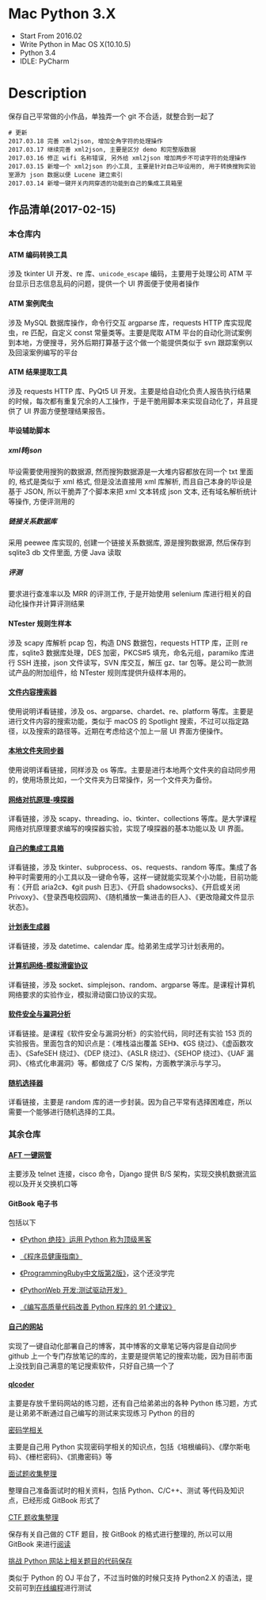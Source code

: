 # Mac Python 3.X
* Start From 2016.02
* Write Python in Mac OS X(10.10.5)
* Python 3.4
* IDLE: PyCharm

# Description
保存自己平常做的小作品，单独弄一个 git 不合适，就整合到一起了

```shell
# 更新
2017.03.18 完善 xml2json, 增加全角字符的处理操作
2017.03.17 继续完善 xml2json, 主要是区分 demo 和完整版数据
2017.03.16 修正 wifi 名称错误, 另外给 xml2json 增加两步不可读字符的处理操作
2017.03.15 新增一个 xml2json 的小工具, 主要是针对自己毕设用的, 用于转换搜狗实验室源为 json 数据以便 Lucene 建立索引
2017.03.14 新增一键开关内网穿透的功能到自己的集成工具箱里
```

## 作品清单(2017-02-15)

### 本仓库内

####  ATM 编码转换工具

涉及 tkinter UI 开发、re 库、`unicode_escape` 编码，主要用于处理公司 ATM 平台显示日志信息乱码的问题，提供一个 UI 界面便于使用者操作

####  ATM 案例爬虫

涉及 MySQL 数据库操作，命令行交互 argparse 库，requests HTTP 库实现爬虫，re 匹配，自定义 const 常量类等。主要是爬取 ATM 平台的自动化测试案例到本地，方便搜寻，另外后期打算基于这个做一个能提供类似于 svn 跟踪案例以及回滚案例编写的平台

#### ATM 结果提取工具

涉及 requests HTTP 库、PyQt5 UI 开发。主要是给自动化负责人报告执行结果的时候，每次都有重复冗余的人工操作，于是干脆用脚本来实现自动化了，并且提供了 UI 界面方便整理结果报告。

#### 毕设辅助脚本

##### xml转json

毕设需要使用搜狗的数据源, 然而搜狗数据源是一大堆内容都放在同一个 txt 里面的, 格式是类似于 xml 格式, 但是没法直接用 xml 库解析, 而且自己本身的毕设是基于 JSON, 所以干脆弄了个脚本来把 xml 文本转成 json 文本, 还有域名解析统计等操作, 方便评测用的

##### 链接关系数据库

采用 peewee 库实现的, 创建一个链接关系数据库, 源是搜狗数据源, 然后保存到 sqlite3 db 文件里面, 方便 Java 读取

##### 评测

要求进行查准率以及 MRR 的评测工作, 于是开始使用 selenium 库进行相关的自动化操作并计算评测结果

#### NTester 规则生样本

涉及 scapy 库解析 pcap 包，构造 DNS 数据包，requests HTTP 库，正则 re 库，sqlite3 数据库处理，DES 加密，PKCS#5 填充，命名元组，paramiko 库进行 SSH 连接，json 文件读写，SVN 库交互，解压 gz、tar 包等。是公司一款测试产品的附加组件，给 NTester 规则库提供升级样本用的。

#### [文件内容搜索器](https://github.com/L1nwatch/Mac-Python-3.X/blob/master/%E6%96%87%E4%BB%B6%E5%86%85%E5%AE%B9%E6%90%9C%E7%B4%A2%E5%99%A8/readme.md)

使用说明详看链接，涉及 os、argparse、chardet、re、platform 等库。主要是进行文件内容的搜索功能，类似于 macOS 的 Spotlight 搜索，不过可以指定路径，以及搜索的路径等。近期在考虑给这个加上一层 UI 界面方便操作。

#### [本地文件夹同步器](https://github.com/L1nwatch/Mac-Python-3.X/blob/master/%E6%9C%AC%E5%9C%B0%E6%96%87%E4%BB%B6%E5%A4%B9%E5%90%8C%E6%AD%A5%E5%99%A8/README.md)

使用说明详看链接，同样涉及 os 等库。主要是进行本地两个文件夹的自动同步用的，使用场景比如，一个文件夹为日常操作，另一个文件夹为备份。

#### [网络对抗原理-嗅探器](https://github.com/L1nwatch/Mac-Python-3.X/blob/master/%E7%BD%91%E7%BB%9C%E5%AF%B9%E6%8A%97%E5%8E%9F%E7%90%86/readme.md)

详看链接，涉及 scapy、threading、io、tkinter、collections 等库。是大学课程网络对抗原理要求编写的嗅探器实验，实现了嗅探器的基本功能以及 UI 界面。

#### [自己的集成工具箱](https://github.com/L1nwatch/Mac-Python-3.X/blob/master/%E8%87%AA%E5%B7%B1%E7%9A%84%E9%9B%86%E6%88%90%E5%B7%A5%E5%85%B7%E7%AE%B1/readme.md)

详看链接，涉及 tkinter、subprocess、os、requests、random 等库。集成了各种平时需要用的小工具以及一键命令等，这样一键就能实现某个小功能，目前功能有：《开启 aria2c》、《git push 日志》、《开启 shadowsocks》、《开启或关闭 Privoxy》、《登录西电校园网》、《随机播放一集进击的巨人》、《更改隐藏文件显示状态》。

#### [计划表生成器](https://github.com/L1nwatch/Mac-Python-3.X/blob/master/%E8%AE%A1%E5%88%92%E8%A1%A8%E7%94%9F%E6%88%90%E5%99%A8/readme.md)

详看链接，涉及 datetime、calendar 库。给弟弟生成学习计划表用的。

#### [计算机网络-模拟滑窗协议](https://github.com/L1nwatch/Mac-Python-3.X/blob/master/%E8%AE%A1%E7%AE%97%E6%9C%BA%E7%BD%91%E7%BB%9C/readme.md)

详看链接，涉及 socket、simplejson、random、argparse 等库。是课程计算机网络要求的实验作业，模拟滑动窗口协议的实现。

#### [软件安全与漏洞分析](https://github.com/L1nwatch/Mac-Python-3.X/blob/master/%E8%BD%AF%E4%BB%B6%E5%AE%89%E5%85%A8%E4%B8%8E%E6%BC%8F%E6%B4%9E%E5%88%86%E6%9E%90/readme.md)

详看链接。是课程《软件安全与漏洞分析》的实验代码，同时还有实验 153 页的实验报告。里面包含的知识点是：《堆栈溢出覆盖 SEH》、《GS 绕过》、《虚函数攻击》、《SafeSEH 绕过》、《DEP 绕过》、《ASLR 绕过》、《SEHOP 绕过》、《UAF 漏洞》、《格式化串漏洞》等。都做成了 C/S 架构，方面教学演示与学习。

#### [随机选择器](https://github.com/L1nwatch/Mac-Python-3.X/blob/master/%E9%9A%8F%E6%9C%BA%E9%80%89%E6%8B%A9%E5%99%A8/readme.md)

详看链接，主要是 random 库的进一步封装。因为自己平常有选择困难症，所以需要一个能够进行随机选择的工具。

### 其余仓库

#### [AFT 一键网管](https://github.com/L1nwatch/sangfor_tools_hub)

主要涉及 telnet 连接，cisco 命令，Django 提供 B/S 架构，实现交换机数据流监视以及开关交换机口等

#### GitBook 电子书

包括以下

*   [《Python 绝技》运用 Python 称为顶级黑客](https://github.com/L1nwatch/violent-python)


*   [《程序员健康指南》](https://github.com/L1nwatch/it_people_healthy)
*   [《ProgrammingRuby中文版第2版》](https://github.com/L1nwatch/Programming_Ruby_zhCN_gitbook)，这个还没学完
*   [《PythonWeb 开发:测试驱动开发》](https://github.com/L1nwatch/PythonWeb)
*   [《编写高质量代码改善 Python 程序的 91 个建议》](https://github.com/L1nwatch/writing_solid_python_code_gitbook)

#### [自己的网站](https://github.com/L1nwatch/my_blog_source)

实现了一键自动化部署自己的博客，其中博客的文章笔记等内容是自动同步 github 上一个专门存放笔记的库的，主要是提供笔记的搜索功能，因为目前市面上没找到自己满意的笔记搜索软件，只好自己搞一个了

#### [qlcoder](https://github.com/L1nwatch/qlcoder)

主要是存放千里码网站的练习题，还有自己给弟弟出的各种 Python 练习题，方式是让弟弟不断通过自己编写的测试来实现练习 Python 的目的

[密码学相关](https://github.com/L1nwatch/about-cryptography)

主要是自己用 Python 实现密码学相关的知识点，包括《培根编码》、《摩尔斯电码》、《栅栏密码》、《凯撒密码》等

[面试题收集整理](https://github.com/L1nwatch/interview_collect)

整理自己准备面试时的相关资料，包括 Python、C/C++、测试 等代码及知识点，已经形成 GitBook 形式了

[CTF 题收集整理](https://github.com/L1nwatch/CTF)

保存有关自己做的 CTF 题目，按 GitBook 的格式进行整理的, 所以可以用 GitBook 来进行[阅读](https://l1nwatch.gitbooks.io/ctf/content/)

[挑战 Python 网站上相关题目的代码保存](https://github.com/L1nwatch/challenge-Python)

类似于 Python 的 OJ 平台了，不过当时做的时候只支持 Python2.X 的语法，提交前可到[在线编程](http://www.pythontip.com/coding/run)进行测试